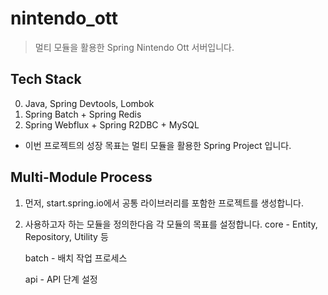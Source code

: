 # nintendo_ott

> 멀티 모듈을 활용한 Spring Nintendo Ott 서버입니다. 

## Tech Stack

0. Java, Spring Devtools, Lombok
1. Spring Batch + Spring Redis
2. Spring Webflux + Spring R2DBC + MySQL

- 이번 프로젝트의 성장 목표는 멀티 모듈을 활용한 Spring Project 입니다.

## Multi-Module Process

1. 먼저, start.spring.io에서 공통 라이브러리를 포함한 프로젝트를 생성합니다.
2. 사용하고자 하는 모듈을 정의한다음 각 모듈의 목표를 설정합니다. 
   core - Entity, Repository, Utility 등
   
   batch - 배치 작업 프로세스
   
   api - API 단계 설정
